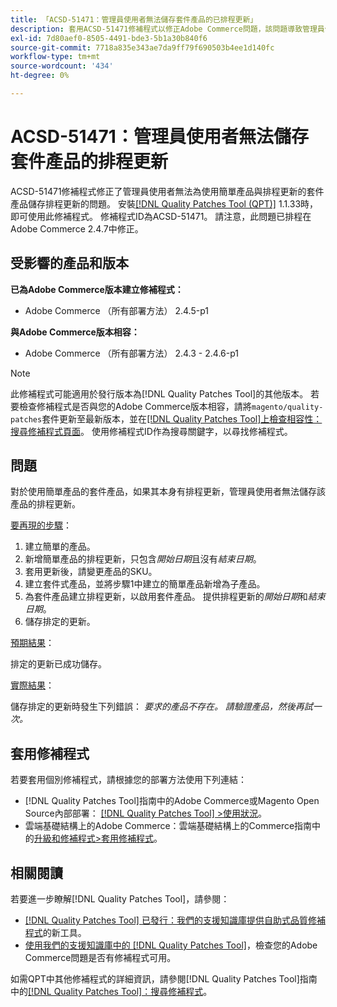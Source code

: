 ```yaml
---
title: 「ACSD-51471：管理員使用者無法儲存套件產品的已排程更新」
description: 套用ACSD-51471修補程式以修正Adobe Commerce問題，該問題導致管理員使用者無法針對使用簡單產品及排程更新的套件產品儲存排程更新。
exl-id: 7d80aef0-8505-4491-bde3-5b1a30b840f6
source-git-commit: 7718a835e343ae7da9ff79f690503b4ee1d140fc
workflow-type: tm+mt
source-wordcount: '434'
ht-degree: 0%

---
```


# ACSD-51471：管理員使用者無法儲存套件產品的排程更新

ACSD-51471修補程式修正了管理員使用者無法為使用簡單產品與排程更新的套件產品儲存排程更新的問題。 安裝[[!DNL Quality Patches Tool (QPT)]](/help/announcements/adobe-commerce-announcements/magento-quality-patches-released-new-tool-to-self-serve-quality-patches.md) 1.1.33時，即可使用此修補程式。 修補程式ID為ACSD-51471。 請注意，此問題已排程在Adobe Commerce 2.4.7中修正。

## 受影響的產品和版本

**已為Adobe Commerce版本建立修補程式：**

* Adobe Commerce （所有部署方法） 2.4.5-p1

**與Adobe Commerce版本相容：**

* Adobe Commerce （所有部署方法） 2.4.3 - 2.4.6-p1

>[!NOTE]
>
>此修補程式可能適用於發行版本為[!DNL Quality Patches Tool]的其他版本。 若要檢查修補程式是否與您的Adobe Commerce版本相容，請將`magento/quality-patches`套件更新至最新版本，並在[[!DNL Quality Patches Tool]上檢查相容性：搜尋修補程式頁面](https://experienceleague.adobe.com/tools/commerce-quality-patches/index.html?lang=zh-Hant)。 使用修補程式ID作為搜尋關鍵字，以尋找修補程式。

## 問題

對於使用簡單產品的套件產品，如果其本身有排程更新，管理員使用者無法儲存該產品的排程更新。

<u>要再現的步驟</u>：

1. 建立簡單的產品。
1. 新增簡單產品的排程更新，只包含&#x200B;*開始日期*&#x200B;且沒有&#x200B;*結束日期*。
1. 套用更新後，請變更產品的SKU。
1. 建立套件式產品，並將步驟1中建立的簡單產品新增為子產品。
1. 為套件產品建立排程更新，以啟用套件產品。 提供排程更新的&#x200B;*開始日期*&#x200B;和&#x200B;*結束日期*。
1. 儲存排定的更新。

<u>預期結果</u>：

排定的更新已成功儲存。

<u>實際結果</u>：

儲存排定的更新時發生下列錯誤： *要求的產品不存在。 請驗證產品，然後再試一次。*

## 套用修補程式

若要套用個別修補程式，請根據您的部署方法使用下列連結：

* [!DNL Quality Patches Tool]指南中的Adobe Commerce或Magento Open Source內部部署： [[!DNL Quality Patches Tool] >使用狀況](https://experienceleague.adobe.com/docs/commerce-operations/tools/quality-patches-tool/usage.html?lang=zh-Hant)。
* 雲端基礎結構上的Adobe Commerce：雲端基礎結構上的Commerce指南中的[升級和修補程式>套用修補程式](https://experienceleague.adobe.com/docs/commerce-cloud-service/user-guide/develop/upgrade/apply-patches.html?lang=zh-Hant)。

## 相關閱讀

若要進一步瞭解[!DNL Quality Patches Tool]，請參閱：

* [[!DNL Quality Patches Tool] 已發行：我們的支援知識庫提供自助式品質修補程式](/help/announcements/adobe-commerce-announcements/magento-quality-patches-released-new-tool-to-self-serve-quality-patches.md)的新工具。
* [使用我們的支援知識庫中的 [!DNL Quality Patches Tool]](/help/support-tools/patches-available-in-qpt-tool/check-patch-for-magento-issue-with-magento-quality-patches.md)，檢查您的Adobe Commerce問題是否有修補程式可用。

如需QPT中其他修補程式的詳細資訊，請參閱[!DNL Quality Patches Tool]指南中的[[!DNL Quality Patches Tool]：搜尋修補程式](https://experienceleague.adobe.com/tools/commerce-quality-patches/index.html?lang=zh-Hant)。
